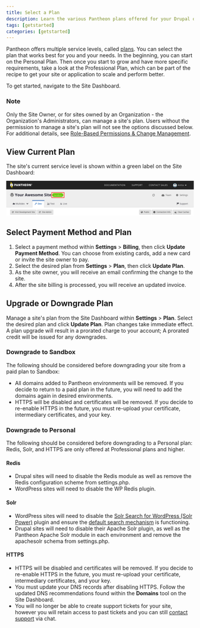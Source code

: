 ```yaml
---
title: Select a Plan
description: Learn the various Pantheon plans offered for your Drupal or WordPress sites.
tags: [getstarted]
categories: [getstarted]
---
```

Pantheon offers multiple service levels, called [plans](https://pantheon.io/pricing). You can select the plan that works best for you and your needs. In the beginning, you can start on the Personal Plan. Then once you start to grow and have more specific requirements, take a look at the Professional Plan, which can be part of the recipe to get your site or application to scale and perform better.

To get started, navigate to the Site Dashboard.


<div class="alert alert-info" role="alert">
<h3 class="info">Note</h3>
<p>Only the Site Owner, or for sites owned by an Organization - the Organization's Administrators, can manage a site's plan. Users without the permission to manage a site's plan will not see the options discussed below. For additional details, see <a href="/docs/change-management">Role-Based Permissions & Change Management</a>.</p></div>


## View Current Plan
The site's current service level is shown within a green label on the Site Dashboard:

![confirm new plan](/source/docs/assets/images/dashboard/confirm-plan-dashboard.png)

## Select Payment Method and Plan
1. Select a payment method within **Settings** > **Billing**, then click **Update Payment Method**. You can choose from existing cards, add a new card or invite the site owner to pay.
2. Select the desired plan from **Settings** > **Plan**, then click **Update Plan**.
3. As the site owner, you will receive an email confirming the change to the site.
4. After the site billing is processed, you will receive an updated invoice.

## Upgrade or Downgrade Plan
Manage a site's plan from the Site Dashboard within **Settings** > **Plan**. Select the desired plan and click **Update Plan**. 
Plan changes take immediate effect.
A plan upgrade will result in a prorated charge to your account; A prorated credit will be issued for any downgrades.

### Downgrade to Sandbox
The following should be considered before downgrading your site from a paid plan to Sandbox:

* All domains added to Pantheon environments will be removed. If you decide to return to a paid plan in the future, you will need to add the domains again in desired environments.
* HTTPS will be disabled and certificates will be removed. If you decide to re-enable HTTPS in the future, you must re-upload your certificate, intermediary certificates, and your key.

### Downgrade to Personal
The following should be considered before downgrading to a Personal plan: Redis, Solr, and HTTPS are only offered at Professional plans and higher.

#### Redis
* Drupal sites will need to disable the Redis module as well as remove the Redis configuration scheme from settings.php.
* WordPress sites will need to disable the WP Redis plugin.

#### Solr
* WordPress sites will need to disable the [Solr Search for WordPress (Solr Power)](https://wordpress.org/plugins/solr-power/) plugin and ensure the [default search mechanism](https://codex.wordpress.org/Class_Reference/WP_Query#Search_Parameter) is functioning.
* Drupal sites will need to disable their Apache Solr plugin, as well as the Pantheon Apache Solr module in each environment and remove the apachesolr schema from settings.php.

#### HTTPS

* HTTPS will be disabled and certificates will be removed. If you decide to re-enable HTTPS in the future, you must re-upload your certificate, intermediary certificates, and your key.
* You must update your DNS records after disabling HTTPS. Follow the updated DNS recommendations found within the **Domains** tool on the Site Dashboard.
* You will no longer be able to create support tickets for your site, however you will retain access to past tickets and you can still [contact support](/docs/getting-support/) via chat.
